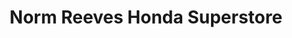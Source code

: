 ---
title: "Norm Reeves Honda Superstore"
url: /huntington-beach/norm-reeves-honda-superstore/
shop: car
---
